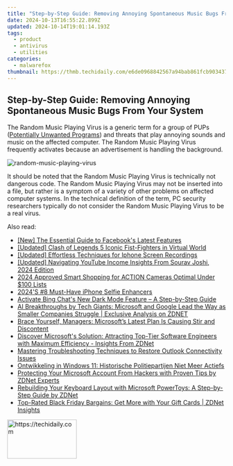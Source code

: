 ```yaml
---
title: "Step-by-Step Guide: Removing Annoying Spontaneous Music Bugs From Your System"
date: 2024-10-13T16:55:22.899Z
updated: 2024-10-14T19:01:14.193Z
tags:
  - product
  - antivirus
  - utilities
categories:
  - malwarefox
thumbnail: https://thmb.techidaily.com/e6de0968842567a94bab861fcb9034374ea99c16c41df6f1ffba84998a5d1054.jpg
---
```


## Step-by-Step Guide: Removing Annoying Spontaneous Music Bugs From Your System

The Random Music Playing Virus is a generic term for a group of PUPs ([Potentially Unwanted Programs](https://tools.techidaily.com/malwarefox/products/)) and threats that play annoying sounds and music on the affected computer. The Random Music Playing Virus frequently activates because an advertisement is handling the background. 

![](https://www.malwarefox.com/wp-content/uploads/2022/10/random-music-playing-virus.webp "random-music-playing-virus")

It should be noted that the Random Music Playing Virus is technically not dangerous code. The Random Music Playing Virus may not be inserted into a file, but rather is a symptom of a variety of other problems on affected computer systems. In the technical definition of the term, PC security researchers typically do not consider the Random Music Playing Virus to be a real virus.

<ins class="adsbygoogle"
     style="display:block"
     data-ad-format="autorelaxed"
     data-ad-client="ca-pub-7571918770474297"
     data-ad-slot="1223367746"></ins>

<ins class="adsbygoogle"
     style="display:block"
     data-ad-client="ca-pub-7571918770474297"
     data-ad-slot="8358498916"
     data-ad-format="auto"
     data-full-width-responsive="true"></ins>

<span class="atpl-alsoreadstyle">Also read:</span>
<div><ul>
<li><a href="https://facebook-videos.techidaily.com/new-the-essential-guide-to-facebooks-latest-features/"><u>[New] The Essential Guide to Facebook's Latest Features</u></a></li>
<li><a href="https://screen-recording.techidaily.com/updated-clash-of-legends-5-iconic-fist-fighters-in-virtual-world/"><u>[Updated] Clash of Legends 5 Iconic Fist-Fighters in Virtual World</u></a></li>
<li><a href="https://desktop-recording.techidaily.com/updated-effortless-techniques-for-iphone-screen-recordings/"><u>[Updated] Effortless Techniques for Iphone Screen Recordings</u></a></li>
<li><a href="https://youtube-tips.techidaily.com/ed-navigating-youtube-income-insights-from-sourav-joshi-2024-edition/"><u>[Updated] Navigating YouTube Income Insights From Sourav Joshi, 2024 Edition</u></a></li>
<li><a href="https://article-tips.techidaily.com/2024-approved-smart-shopping-for-action-cameras-optimal-under-100-lists/"><u>2024 Approved Smart Shopping for ACTION Cameras Optimal Under $100 Lists</u></a></li>
<li><a href="https://extra-hints.techidaily.com/2024s-8-must-have-iphone-selfie-enhancers/"><u>2024'S #8 Must-Have iPhone Selfie Enhancers</u></a></li>
<li><a href="https://win-tricks.techidaily.com/activate-bing-chats-new-dark-mode-feature-a-step-by-step-guide/"><u>Activate Bing Chat's New Dark Mode Feature – A Step-by-Step Guide</u></a></li>
<li><a href="https://win-tricks.techidaily.com/ai-breakthroughs-by-tech-giants-microsoft-and-google-lead-the-way-as-smaller-companies-struggle-exclusive-analysis-on-zdnet/"><u>AI Breakthroughs by Tech Giants: Microsoft and Google Lead the Way as Smaller Companies Struggle | Exclusive Analysis on ZDNET</u></a></li>
<li><a href="https://win-tricks.techidaily.com/brace-yourself-managers-microsofts-latest-plan-is-causing-stir-and-discontent/"><u>Brace Yourself, Managers: Microsoft’s Latest Plan Is Causing Stir and Discontent</u></a></li>
<li><a href="https://win-tricks.techidaily.com/discover-microsofts-solution-attracting-top-tier-software-engineers-with-maximum-efficiency-insights-from-zdnet/"><u>Discover Microsoft's Solution: Attracting Top-Tier Software Engineers with Maximum Efficiency - Insights From ZDNet</u></a></li>
<li><a href="https://win-solutions.techidaily.com/mastering-troubleshooting-techniques-to-restore-outlook-connectivity-issues/"><u>Mastering Troubleshooting Techniques to Restore Outlook Connectivity Issues</u></a></li>
<li><a href="https://fox-web3.techidaily.com/ontwikkeling-in-windows-11-historische-politiepartijen-niet-meer-actiefs/"><u>Ontwikkeling in Windows 11: Historische Politiepartijen Niet Meer Actiefs</u></a></li>
<li><a href="https://win-tricks.techidaily.com/protecting-your-microsoft-account-from-hackers-with-proven-tips-by-zdnet-experts/"><u>Protecting Your Microsoft Account From Hackers with Proven Tips by ZDNet Experts</u></a></li>
<li><a href="https://win-tricks.techidaily.com/rebuilding-your-keyboard-layout-with-microsoft-powertoys-a-step-by-step-guide-by-zdnet/"><u>Rebuilding Your Keyboard Layout with Microsoft PowerToys: A Step-by-Step Guide by ZDNet</u></a></li>
<li><a href="https://win-tricks.techidaily.com/top-rated-black-friday-bargains-get-more-with-your-gift-cards-zdnet-insights/"><u>Top-Rated Black Friday Bargains: Get More with Your Gift Cards | ZDNet Insights</u></a></li>
</ul></div>

<!-- affiliate ads begin -->
<a href="https://aligracehair.sjv.io/c/5597632/2135396/19272" target="_top" id="2135396">
  <img src="//a.impactradius-go.com/display-ad/19272-2135396" border="0" alt="https://techidaily.com" width="160" height="90"/>
</a>
<img height="0" width="0" src="https://aligracehair.sjv.io/i/5597632/2135396/19272" style="position:absolute;visibility:hidden;" border="0" />
<!-- affiliate ads end -->

